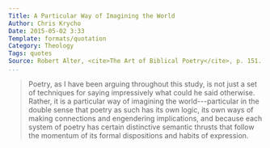 ```yaml
---
Title: A Particular Way of Imagining the World
Author: Chris Krycho
Date: 2015-05-02 3:33
Template: formats/quotation
Category: Theology
Tags: quotes
Source: Robert Alter, <cite>The Art of Biblical Poetry</cite>, p. 151.
...
```


> Poetry, as I have been arguing throughout this study, is not just a set of
> techniques for saying impressively what could he said otherwise. Rather, it is
> a particular way of imagining the world---particular in the double sense that
> poetry as such has its own logic, its own ways of making connections and
> engendering implications, and because each system of poetry has certain
> distinctive semantic thrusts that follow the momentum of its formal
> dispositions and habits of expression.
